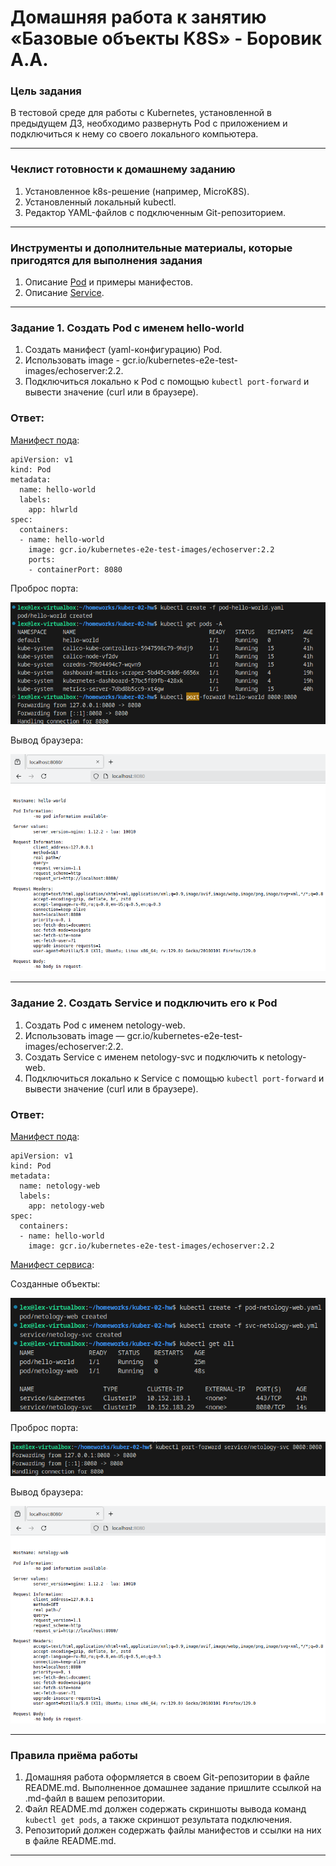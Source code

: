# Домашняя работа к занятию «Базовые объекты K8S» - Боровик А.А.

### Цель задания

В тестовой среде для работы с Kubernetes, установленной в предыдущем ДЗ, необходимо развернуть Pod с приложением и подключиться к нему со своего локального компьютера. 

------

### Чеклист готовности к домашнему заданию

1. Установленное k8s-решение (например, MicroK8S).
2. Установленный локальный kubectl.
3. Редактор YAML-файлов с подключенным Git-репозиторием.

------

### Инструменты и дополнительные материалы, которые пригодятся для выполнения задания

1. Описание [Pod](https://kubernetes.io/docs/concepts/workloads/pods/) и примеры манифестов.
2. Описание [Service](https://kubernetes.io/docs/concepts/services-networking/service/).

------

### Задание 1. Создать Pod с именем hello-world

1. Создать манифест (yaml-конфигурацию) Pod.
2. Использовать image - gcr.io/kubernetes-e2e-test-images/echoserver:2.2.
3. Подключиться локально к Pod с помощью `kubectl port-forward` и вывести значение (curl или в браузере).

### Ответ:

[Манифест пода](https://github.com/Lex-Chaos/kuber-02-hw/blob/main/files/pod-hello-world.yaml):

```
apiVersion: v1
kind: Pod
metadata:
  name: hello-world
  labels:
    app: hlwrld
spec:
  containers:
  - name: hello-world
    image: gcr.io/kubernetes-e2e-test-images/echoserver:2.2
    ports:
    - containerPort: 8080
```

Проброс порта:

![Проброс порта](https://github.com/Lex-Chaos/kuber-02-hw/blob/main/img/Task1-1.png)


Вывод браузера:

![Вывод браузера](https://github.com/Lex-Chaos/kuber-02-hw/blob/main/img/Task1-2.png)


------

### Задание 2. Создать Service и подключить его к Pod

1. Создать Pod с именем netology-web.
2. Использовать image — gcr.io/kubernetes-e2e-test-images/echoserver:2.2.
3. Создать Service с именем netology-svc и подключить к netology-web.
4. Подключиться локально к Service с помощью `kubectl port-forward` и вывести значение (curl или в браузере).

### Ответ:

[Манифест пода](https://github.com/Lex-Chaos/kuber-02-hw/blob/main/files/pod-netology-web.yaml):

```
apiVersion: v1
kind: Pod
metadata:
  name: netology-web
  labels:
    app: netology-web
spec:
  containers:
  - name: hello-world
    image: gcr.io/kubernetes-e2e-test-images/echoserver:2.2
```

[Манифест сервиса](https://github.com/Lex-Chaos/kuber-02-hw/blob/main/files/svc-netology-web.yaml):

Созданные объекты:

![Объекты](https://github.com/Lex-Chaos/kuber-02-hw/blob/main/img/Task2-1.png)

Проброс порта:

![Проброс порта](https://github.com/Lex-Chaos/kuber-02-hw/blob/main/img/Task2-2.png)

Вывод браузера:

![Вывод браузера](https://github.com/Lex-Chaos/kuber-02-hw/blob/main/img/Task2-3.png)

------

### Правила приёма работы

1. Домашняя работа оформляется в своем Git-репозитории в файле README.md. Выполненное домашнее задание пришлите ссылкой на .md-файл в вашем репозитории.
2. Файл README.md должен содержать скриншоты вывода команд `kubectl get pods`, а также скриншот результата подключения.
3. Репозиторий должен содержать файлы манифестов и ссылки на них в файле README.md.

------

